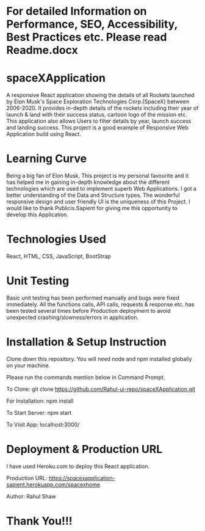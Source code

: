 # For detailed Information on Performance, SEO, Accessibility, Best Practices etc. Please read Readme.docx

# spaceXApplication
A responsive React application showing the details of all Rockets launched by Elon Musk's Space Exploration Technologies Corp.(SpaceX) between 2006-2020.
It provides in-depth details of the rockets including their year of launch & land with their success status, cartoon logo of the mission etc. This application also allows Users to filter details by year, launch success and landing success. This project is a good example of Responsive Web Application build using React.


# Learning Curve
Being a big fan of Elon Musk, This project is my personal favourite and it has helped me in gaining in-depth knowledge about the different technologies which are used to implement superb Web Applications. I got a better understanding of the Data and Structure types. The wonderful responsive design and user friendly UI is the uniqueness of this Project. I would like to thank Publicis.Sapient for giving me this opportunity to develop this Application.

# Technologies Used
React, HTML, CSS, JavaScript, BootStrap

# Unit Testing
Basic unit testing has been performed manually and bugs were fixed immediately. All the functions calls, API calls, requests & response etc. has been tested several times before Production deployment to avoid unexpected crashing/slowness/errors in application. 

# Installation & Setup Instruction
Clone down this repository. You will need node and npm installed globally on your machine.

Please run the commands mention below in Command Prompt.

To Clone: git clone https://github.com/Rahul-ui-repo/spaceXApplication.git

For Installation: npm install

To Start Server: npm start

To Visit App: localhost:3000/

# Deployment & Production URL
I have used Heroku.com to deploy this React application.

Production URL: https://spacexapplication-sapient.herokuapp.com/spacexhome

Author: Rahul Shaw

# Thank You!!!


